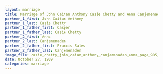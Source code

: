 ```yaml
---
layout: marriage
title: Marriage of John Caitan Anthony Casie Chetty and Anna Canjemenaden
partner_1_first: John Caitan Anthony
partner_1_last: Casie Chetty
partner_1_father_first: Casper
partner_1_father_last: Casie Chetty
partner_2_first: Anna
partner_2_last: Canjemenaden
partner_2_father_first: Francis Sales
partner_2_father_last: Canjemenaden
image_file: casie_chetty_john_caian_anthony_canjemenadan_anna_page_985_year_1909
date: October 27, 1909
categories: marriage
---
```


